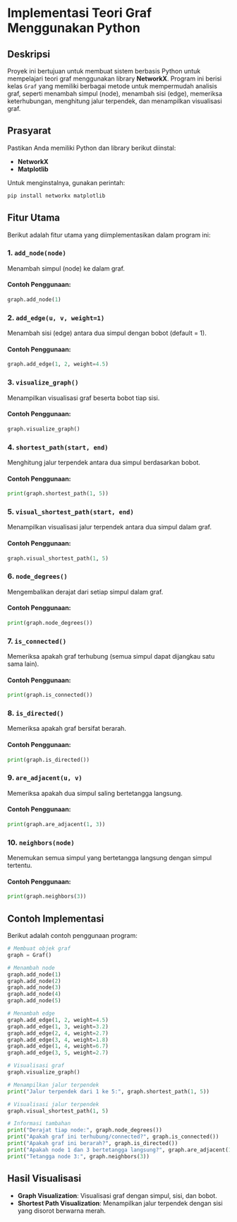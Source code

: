 # Implementasi Teori Graf Menggunakan Python

## Deskripsi
Proyek ini bertujuan untuk membuat sistem berbasis Python untuk mempelajari teori graf menggunakan library **NetworkX**. Program ini berisi kelas `Graf` yang memiliki berbagai metode untuk mempermudah analisis graf, seperti menambah simpul (node), menambah sisi (edge), memeriksa keterhubungan, menghitung jalur terpendek, dan menampilkan visualisasi graf.

## Prasyarat
Pastikan Anda memiliki Python dan library berikut diinstal:
- **NetworkX**
- **Matplotlib**

Untuk menginstalnya, gunakan perintah:
```bash
pip install networkx matplotlib
```

## Fitur Utama
Berikut adalah fitur utama yang diimplementasikan dalam program ini:

### 1. `add_node(node)`
Menambah simpul (node) ke dalam graf.

#### Contoh Penggunaan:
```python
graph.add_node(1)
```

### 2. `add_edge(u, v, weight=1)`
Menambah sisi (edge) antara dua simpul dengan bobot (default = 1).

#### Contoh Penggunaan:
```python
graph.add_edge(1, 2, weight=4.5)
```

### 3. `visualize_graph()`
Menampilkan visualisasi graf beserta bobot tiap sisi.

#### Contoh Penggunaan:
```python
graph.visualize_graph()
```

### 4. `shortest_path(start, end)`
Menghitung jalur terpendek antara dua simpul berdasarkan bobot.

#### Contoh Penggunaan:
```python
print(graph.shortest_path(1, 5))
```

### 5. `visual_shortest_path(start, end)`
Menampilkan visualisasi jalur terpendek antara dua simpul dalam graf.

#### Contoh Penggunaan:
```python
graph.visual_shortest_path(1, 5)
```

### 6. `node_degrees()`
Mengembalikan derajat dari setiap simpul dalam graf.

#### Contoh Penggunaan:
```python
print(graph.node_degrees())
```

### 7. `is_connected()`
Memeriksa apakah graf terhubung (semua simpul dapat dijangkau satu sama lain).

#### Contoh Penggunaan:
```python
print(graph.is_connected())
```

### 8. `is_directed()`
Memeriksa apakah graf bersifat berarah.

#### Contoh Penggunaan:
```python
print(graph.is_directed())
```

### 9. `are_adjacent(u, v)`
Memeriksa apakah dua simpul saling bertetangga langsung.

#### Contoh Penggunaan:
```python
print(graph.are_adjacent(1, 3))
```

### 10. `neighbors(node)`
Menemukan semua simpul yang bertetangga langsung dengan simpul tertentu.

#### Contoh Penggunaan:
```python
print(graph.neighbors(3))
```

## Contoh Implementasi
Berikut adalah contoh penggunaan program:

```python
# Membuat objek graf
graph = Graf()

# Menambah node
graph.add_node(1)
graph.add_node(2)
graph.add_node(3)
graph.add_node(4)
graph.add_node(5)

# Menambah edge
graph.add_edge(1, 2, weight=4.5)
graph.add_edge(1, 3, weight=3.2)
graph.add_edge(2, 4, weight=2.7)
graph.add_edge(3, 4, weight=1.8)
graph.add_edge(1, 4, weight=6.7)
graph.add_edge(3, 5, weight=2.7)

# Visualisasi graf
graph.visualize_graph()

# Menampilkan jalur terpendek
print("Jalur terpendek dari 1 ke 5:", graph.shortest_path(1, 5))

# Visualisasi jalur terpendek
graph.visual_shortest_path(1, 5)

# Informasi tambahan
print("Derajat tiap node:", graph.node_degrees())
print("Apakah graf ini terhubung/connected?", graph.is_connected())
print("Apakah graf ini berarah?", graph.is_directed())
print("Apakah node 1 dan 3 bertetangga langsung?", graph.are_adjacent(1, 3))
print("Tetangga node 3:", graph.neighbors(3))
```

## Hasil Visualisasi
- **Graph Visualization**: Visualisasi graf dengan simpul, sisi, dan bobot.
- **Shortest Path Visualization**: Menampilkan jalur terpendek dengan sisi yang disorot berwarna merah.



